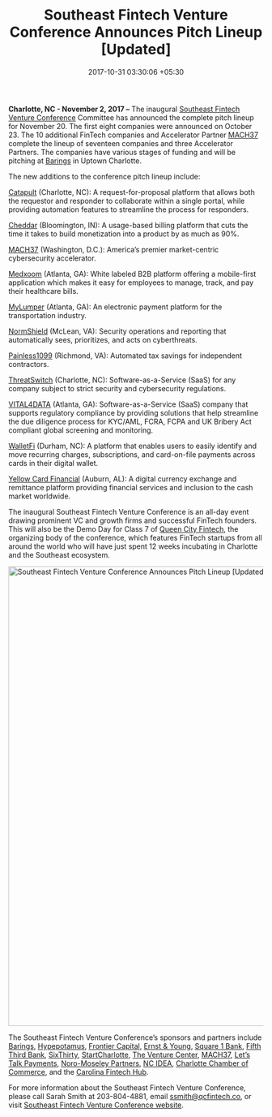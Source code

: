 ﻿---
title: Southeast Fintech Venture Conference Announces Pitch Lineup [Updated]
date: 2017-10-31 03:30:06 +05:30
categories:
- Fintech
- News
- Startups
tags:
- Asia
- Catapult
- Cheddar
- Europe
- MACH37
- Medxoom
- MyLumper
- news
- NormShield
- Painless1099
- ThreatSwitch
- US
- VITAL4DATA
- WalletFi
- Yellow Card Financial
layout: post
type: post
status: publish
category:
- Fintech
- News
- Startups
Markets:
- Asia
- Catapult
- Cheddar
- Europe
- MACH37
- Medxoom
- MyLumper
- news
- NormShield
- Painless1099
- ThreatSwitch
- US
- VITAL4DATA
- WalletFi
- Yellow Card Financial
Person: MEDICI Team
---

<p><b>Charlotte, NC - November 2, 2017 –</b> The inaugural <a href="http://www.qcfintech.co/se-fintech-venture-conference">Southeast Fintech Venture Conference</a> Committee has announced the complete pitch lineup for November 20. The first eight companies were announced on October 23. The 10 additional FinTech companies and Accelerator Partner <a href="https://www.mach37.com/">MACH37</a> complete the lineup of seventeen companies and three Accelerator Partners. The companies have various stages of funding and will be pitching at <a href="http://www.barings.com/">Barings</a> in Uptown Charlotte.</p>
<p>The new additions to the conference pitch lineup include:</p>
<p><a href="https://catapulthq.com/">Catapult</a> (Charlotte, NC): A request-for-proposal platform that allows both the requestor and responder to collaborate within a single portal, while providing automation features to streamline the process for responders.</p>
<p><a href="https://cheddargetter.com/">Cheddar</a> (Bloomington, IN): A usage-based billing platform that cuts the time it takes to build monetization into a product by as much as 90%.</p>
<p><a href="https://www.mach37.com/">MACH37</a> (Washington, D.C.): America’s premier market-centric cybersecurity accelerator.</p>
<p><a href="https://medxoom.com/">Medxoom</a> (Atlanta, GA): White labeled B2B platform offering a mobile-first application which makes it easy for employees to manage, track, and pay their healthcare bills.</p>
<p><a href="https://mylumper.com/">MyLumper</a> (Atlanta, GA): An electronic payment platform for the transportation industry.</p>
<p><a href="https://www.normshield.com/">NormShield</a> (McLean, VA): Security operations and reporting that automatically sees, prioritizes, and acts on cyberthreats.</p>
<p><a href="https://painless1099.com/home">Painless1099</a> (Richmond, VA): Automated tax savings for independent contractors.</p>
<p><a href="http://www.threatswitch.com/">ThreatSwitch</a> (Charlotte, NC): Software-as-a-Service (SaaS) for any company subject to strict security and cybersecurity regulations.</p>
<p><a href="http://vital4.net/">VITAL4DATA</a> (Atlanta, GA): Software-as-a-Service (SaaS) company that supports regulatory compliance by providing solutions that help streamline the due diligence process for KYC/AML, FCRA, FCPA and UK Bribery Act compliant global screening and monitoring.</p>
<p><a href="https://www.walletfi.com/">WalletFi</a> (Durham, NC): A platform that enables users to easily identify and move recurring charges, subscriptions, and card-on-file payments across cards in their digital wallet.</p>
<p><a href="https://www.yellowcard.io/">Yellow Card Financial</a> (Auburn, AL): A digital currency exchange and remittance platform providing financial services and inclusion to the cash market worldwide.</p>
<p>The inaugural Southeast Fintech Venture Conference is an all-day event drawing prominent VC and growth firms and successful FinTech founders. This will also be the Demo Day for Class 7 of <a href="http://www.qcfintech.co/">Queen City Fintech</a>, the organizing body of the conference, which features FinTech startups from all around the world who will have just spent 12 weeks incubating in Charlotte and the Southeast ecosystem.</p>
<p><img class="aligncenter size-full wp-image-28359" src="https://s3-us-west-2.amazonaws.com/go-medici/uploads/2017/10/SE1.png" alt="Southeast Fintech Venture Conference Announces Pitch Lineup [Updated]" width="1590" height="906" /></p>
<p>The Southeast Fintech Venture Conference’s sponsors and partners include <a href="http://www.barings.com/">Barings</a>, <a href="https://hypepotamus.com/">Hypepotamus</a>, <a href="https://frontiercapital.com/">Frontier Capital</a>, <a href="http://www.ey.com/">Ernst &amp; Young</a>, <a href="https://www.square1bank.com/">Square 1 Bank</a>, <a href="https://www.53.com/content/fifth-third/en.html">Fifth Third Bank</a>, <a href="https://sixthirty.co/">SixThirty</a>, <a href="http://startcharlotte.com/">StartCharlotte</a>, <a href="https://www.venturecenter.co/">The Venture Center</a>, <a href="https://www.mach37.com/">MACH37</a>, <a href="https://letstalkpayments.com/">Let’s Talk Payments</a>, <a href="http://www.noromoseley.com/">Noro-Moseley Partners</a>, <a href="http://ncidea.org/">NC IDEA</a>, <a href="https://charlottechamber.com/">Charlotte Chamber of Commerce</a>, and the <a href="http://www.carolinafintechhub.org/">Carolina Fintech Hub</a>.</p>
<p>For more information about the Southeast Fintech Venture Conference, please call Sarah Smith at 203-804-4881, email <a href="mailto:ssmith@qcfintech.co">ssmith@qcfintech.co</a>, or visit <a href="http://qcfintech.co/se-fintech-venture-conference">Southeast Fintech Venture Conference website</a>.</p>
